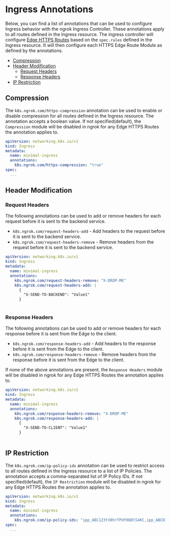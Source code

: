 # Ingress Annotations

Below, you can find a list of annotations that can be used to configure Ingress behavior with the ngrok Ingress Controller. These annotations apply to all routes defined in the Ingress resource. The ingress
controller will configure [Edge HTTPS Routes](https://ngrok.com/docs/api/resources/edges-https-routes)
based on the `spec.rules` defined in the Ingress resource. It will then configure each HTTPS Edge Route Module as defined by the annotations.

- [Compression](#compression)
- [Header Modification](#header-modification)
  - [Request Headers](#request-headers)
  - [Response Headers](#response-headers)
- [IP Restriction](#ip-restriction)


## Compression

The `k8s.ngrok.com/https-compression` annotation can be used to enable or disable compression for
all routes defined in the Ingress resource. The annotation accepts a boolean value. If not specified(default), the `Compression` module will be disabled in ngrok for any Edge HTTPS Routes the annotation applies to.


```yaml
apiVersion: networking.k8s.io/v1
kind: Ingress
metadata:
  name: minimal-ingress
  annotations:
    k8s.ngrok.com/https-compression: "true"
spec:
  ...
```

## Header Modification

### Request Headers

The following annotations can be used to add or remove headers for each request before it is sent to the backend service.

* `k8s.ngrok.com/request-headers-add` - Add headers to the request before it is sent to the backend service.
* `k8s.ngrok.com/request-headers-remove` - Remove headers from the request before it is sent to the backend service.
  
```yaml
apiVersion: networking.k8s.io/v1
kind: Ingress
metadata:
  name: minimal-ingress
  annotations:
    k8s.ngrok.com/request-headers-remove: "X-DROP-ME"
    k8s.ngrok.com/request-headers-add: |
      {
        "X-SEND-TO-BACKEND": "Value1"
      }
    
```

### Response Headers

The following annotations can be used to add or remove headers for each response before it is sent from the Edge to the client.

* `k8s.ngrok.com/response-headers-add` - Add headers to the response before it is sent from the Edge to the client.
* `k8s.ngrok.com/response-headers-remove` - Remove headers from the response before it is sent from the Edge to the client.

If none of the above annotations are present, the `Response Headers` module will be disabled in ngrok for any Edge HTTPS Routes the annotation applies to.

```yaml
apiVersion: networking.k8s.io/v1
kind: Ingress
metadata:
  name: minimal-ingress
  annotations:
    k8s.ngrok.com/response-headers-remove: "X-DROP-ME"
    k8s.ngrok.com/response-headers-add: |
      {
        "X-SEND-TO-CLIENT": "Value1"
      }
    
```


## IP Restriction

The `k8s.ngrok.com/ip-policy-ids` annotation can be used to restrict access to all routes defined in the Ingress resource to a list of IP Policies. The annotation accepts a comma-separated list of IP Policy IDs. If not specified(default), the `IP Restriction` module will be disabled in ngrok for any Edge HTTPS Routes the annotation applies to.

```yaml
apiVersion: networking.k8s.io/v1
kind: Ingress
metadata:
  name: minimal-ingress
  annotations:
    k8s.ngrok.com/ip-policy-ids: "ipp_ABC123tV8hrTPdf0Q0lS4KC,ipp_ABCD123V8hrTPdf0Q0lS4"
spec:
  ...
```
